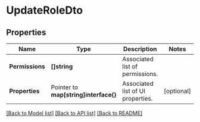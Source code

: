 # UpdateRoleDto

## Properties

Name | Type | Description | Notes
------------ | ------------- | ------------- | -------------
**Permissions** | **[]string** | Associated list of permissions. | 
**Properties** | Pointer to **map[string]interface{}** | Associated list of UI properties. | [optional] 

[[Back to Model list]](../README.md#documentation-for-models) [[Back to API list]](../README.md#documentation-for-api-endpoints) [[Back to README]](../README.md)


